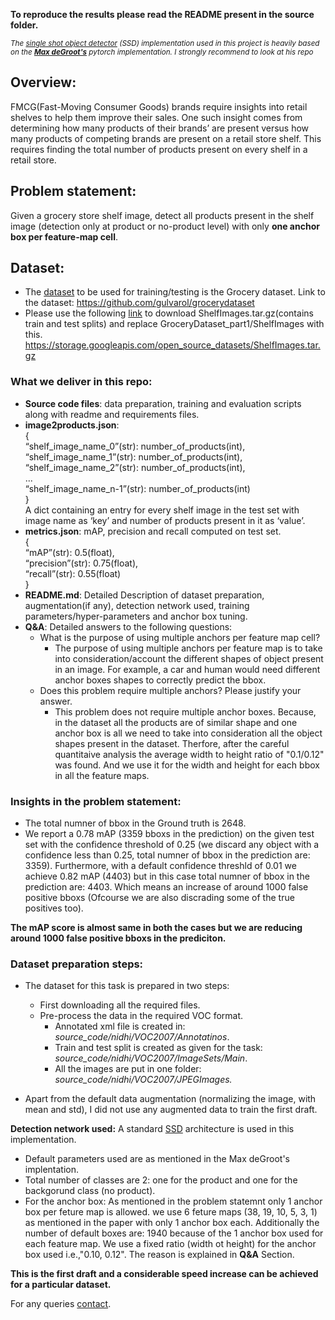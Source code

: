 **To reproduce the results please read the README present in the source folder.**

*<sub>The [single shot object detector](https://arxiv.org/pdf/1512.02325.pdf) (SSD) implementation used in this project is heavily based on the **[Max deGroot's](https://github.com/amdegroot/ssd.pytorch)** pytorch implementation. I strongly recommend to look at his repo</sub>*

## Overview: 
FMCG(Fast-Moving Consumer Goods) brands require insights into retail shelves to help them improve their sales. One such insight comes from determining how many products of their brands’ are present versus how many products of competing brands are present on a retail store shelf. This requires finding the total number of products present on every shelf in a retail store.

## Problem statement:
Given a grocery store shelf image, detect all products present in the shelf image (detection only at product or no-product level) with only **one anchor box per feature-map cell**.

## Dataset:
* The [dataset](https://github.com/gulvarol/grocerydataset) to be used for training/testing is the Grocery dataset. Link to the dataset: https://github.com/gulvarol/grocerydataset
* Please use the following [link](https://storage.googleapis.com/open_source_datasets/ShelfImages.tar.gz) to download ShelfImages.tar.gz(contains train and test splits) and replace GroceryDataset_part1/ShelfImages with this.
https://storage.googleapis.com/open_source_datasets/ShelfImages.tar.gz

### What we deliver in this repo:
* **Source code files**: data preparation, training and evaluation scripts along with readme and requirements files.
* **image2products.json**: <br/>
	{ <br/>
		“shelf_image_name_0”(str): number_of_products(int), <br/>
		“shelf_image_name_1”(str): number_of_products(int), <br/>
		“shelf_image_name_2”(str): number_of_products(int), <br/>
		... <br/>
		“shelf_image_name_n-1”(str): number_of_products(int) <br/>
	}<br/>
A dict containing an entry for every shelf image in the test set with image name as ‘key’ and number of products present in it as ‘value’.
* **metrics.json**: mAP, precision and recall computed on test set. <br/>
	{<br/>
		“mAP”(str): 0.5(float),<br/>
		“precision”(str): 0.75(float),<br/>
		“recall”(str): 0.55(float)<br/>
	}<br/>
* **README.md**: Detailed Description of dataset preparation, augmentation(if any), detection network used, training
parameters/hyper-parameters and anchor box tuning.
* **Q&A**: Detailed answers to the following questions:
	* What is the purpose of using multiple anchors per feature map cell?
		* The purpose of using multiple anchors per feature map is to take into consideration/account the different shapes of object present in an image. For example, a car and human would need different anchor boxes shapes to correctly predict the bbox. 
	* Does this problem require multiple anchors? Please justify your answer.
		* This problem does not require multiple anchor boxes. Because, in the dataset all the products are of similar shape and one anchor box is all we need to take into consideration all the object shapes present in the dataset. Therfore, after the careful quantitaive analysis the average width to height ratio of "0.1/0.12" was found. And we use it for the width and height for each bbox in all the feature maps.


### Insights in the problem statement: <br/>
* The total numner of bbox in the Ground truth is 2648. <br/>
* We report a 0.78 mAP (3359 bboxs in the prediction) on the given test set with the confidence threshold of 0.25 (we discard any object with a confidence less than 0.25, total numner of bbox in the prediction are: 3359). Furthermore, with a default confidence threshld of 0.01 we achieve 0.82 mAP (4403) but in this case total numner of bbox in the prediction are: 4403. Which means an increase of around 1000 false positive bboxs (Ofcourse we are also discrading some of the true positives too).<br/>

**The mAP score is almost same in both the cases but we are reducing around 1000 false positive bboxs in the prediciton.**<br/>


### Dataset preparation steps:
* The dataset for this task is prepared in two steps:
	* First downloading all the required files.
	* Pre-process the data in the required VOC format.
		* Annotated xml file is created in: *source_code/nidhi/VOC2007/Annotatinos*. <br/>
		* Train and test split is created as given for the task:  *source_code/nidhi/VOC2007/ImageSets/Main*. <br/>
		* All the images are put in one folder: *source_code/nidhi/VOC2007/JPEGImages.* <br/>

* Apart from the default data augmentation (normalizing the image, with mean and std), I did not use any augmented data to train the first draft. <br/>

**Detection network used:** A standard [SSD]("https://arxiv.org/pdf/1512.02325.pdf") architecture is used in this implementation. <br/>
* Default parameters used are as mentioned in the Max deGroot's implentation.
* Total number of classes are 2: one for the product and one for the backgorund class (no product). 
* For the anchor box: As mentioned in the problem statemnt only 1 anchor box per feture map is allowed. we use 6 feture maps (38, 19, 10, 5, 3, 1) as mentioned in the paper with only 1 anchor box each. Additionally the number of default boxes are: 1940 because of the 1 anchor box used for each feature map. We use a fixed ratio (width ot height) for the anchor box used i.e.,"0.10, 0.12". The reason is explained in **Q&A** Section.


**This is the first draft and a considerable speed increase can be achieved for a particular dataset.**

For any queries [contact](raotnameh@gmail.com).
